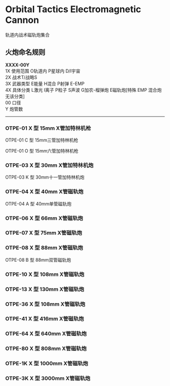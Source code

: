 # Orbital Tactics Electromagnetic Cannon

轨道内战术磁轨炮集合

## 火炮命名规则

**XXXX-00Y**  
1X 使用范围 O轨道内 P星球内 D/I宇宙  
2X 战术T/战略S  
3X 武器类型 E能量 H混合 P射弹 E-EMP  
4X 具体分类 L激光 I离子 P粒子 S声波  G加农-榴弹炮 E磁轨炮[特殊 EMP 混合炮无该分类]  
00 口径  
Y 炮管数  

----

### OTPE-01 X 型 15mm X管加特林机枪

OTPE-01 C 型 15mm三管加特林机枪

OTPE-01 O 型 15mm六管加特林机枪



### OTPE-03 X 型 30mm X管加特林机炮

OTPE-03 K 型 30mm十一管加特林机炮



### OTPE-04 X 型 40mm X管磁轨炮

OTPE-04 A 型 40mm单管磁轨炮



### OTPE-06 X 型 66mm X管磁轨炮



### OTPE-07 X 型 75mm X管磁轨炮



### OTPE-08 X 型 88mm X管磁轨炮 

OTPE-08 B 型 88mm双管磁轨炮 



### OTPE-10 X 型 108mm X管磁轨炮



### OTPE-13 X 型 130mm X管磁轨炮



### OTPE-36 X 型 108mm X管磁轨炮 



### OTPE-41 X 型 416mm X管磁轨炮 



### OTPE-64 X 型 640mm X管磁轨炮 



### OTPE-80 X 型 808mm X管磁轨炮 



### OTPE-1K X 型 1000mm X管磁轨炮 



### OTPE-3K X 型 3000mm X管磁轨炮 

